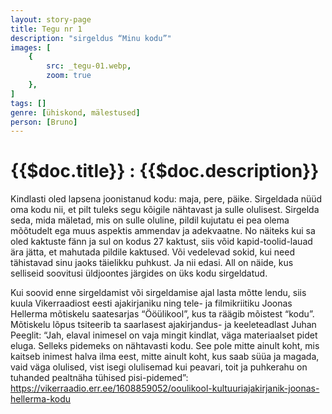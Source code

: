 ```yaml
---
layout: story-page
title: Tegu nr 1
description: "sirgeldus “Minu kodu”"
images: [
    {
        src: _tegu-01.webp,
        zoom: true
    },
]
tags: []
genre: [ühiskond, mälestused]
person: [Bruno]
---
```


# {{$doc.title}} : {{$doc.description}}

Kindlasti oled lapsena joonistanud kodu: maja, pere, päike. Sirgeldada nüüd oma kodu nii, et pilt tuleks segu kõigile nähtavast ja sulle olulisest. Sirgelda seda, mida mäletad, mis on sulle oluline, pildil kujutatu ei pea olema mõõtudelt ega muus aspektis ammendav ja adekvaatne. No näiteks kui sa oled kaktuste fänn ja sul on kodus 27 kaktust, siis võid kapid-toolid-lauad ära jätta, et mahutada pildile kaktused. Või vedelevad sokid, kui need tähistavad sinu jaoks täielikku puhkust. Ja nii edasi. All on näide, kus selliseid soovitusi üldjoontes järgides on üks kodu sirgeldatud.



<details-wrapper summary="Lisaks">

Kui soovid enne sirgeldamist või sirgeldamise ajal lasta mõtte lendu, siis kuula Vikerraadiost eesti ajakirjaniku ning tele- ja filmikriitiku Joonas Hellerma mõtiskelu saatesarjas “Ööülikool”, kus ta räägib mõistest “kodu”. Mõtiskelu lõpus tsiteerib ta saarlasest ajakirjandus- ja keeleteadlast Juhan Peeglit: “Jah, elaval inimesel on vaja mingit kindlat, väga materiaalset pidet eluga. Selleks pidemeks on nähtavasti kodu. See pole mitte ainult koht, mis kaitseb inimest halva ilma eest, mitte ainult koht, kus saab süüa ja magada, vaid väga olulised, vist isegi olulisemad kui peavari, toit ja puhkerahu on tuhanded pealtnäha tühised pisi-pidemed”: https://vikerraadio.err.ee/1608859052/ooulikool-kultuuriajakirjanik-joonas-hellerma-kodu

</details-wrapper>

